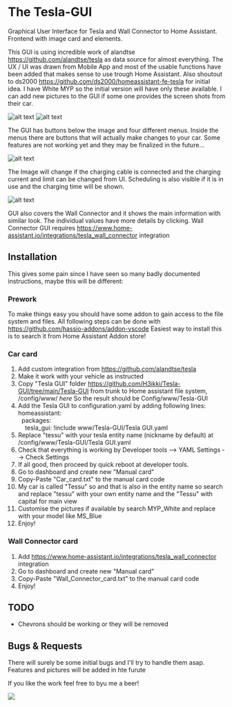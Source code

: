 # The Tesla-GUI
Graphical User Interface for Tesla and Wall Connector to Home Assistant. Frontend with image card and elements.

This GUI is using incredible work of alandtse https://github.com/alandtse/tesla as data source for almost everything. The UX / UI was drawn from Mobile App and most of the usable functions have been added that makes sense to use trough Home Assistant. Also shoutout to ds2000 https://github.com/ds2000/homeassistant-fe-tesla for initial idea. I have White MYP so the initial version will have only these available. I can add new pictures to the GUI if some one provides the screen shots from their car.

![alt text](https://github.com/H3ikki/Tesla-GUI/blob/main/Images/MainView1.png)
![alt text](https://github.com/H3ikki/Tesla-GUI/blob/main/Images/MainView2.png)

The GUI has buttons below the image and four different menus. Inside the menus there are buttons that will actually make changes to your car. Some features are not working yet and they may be finalized in the future...

![alt text](https://github.com/H3ikki/Tesla-GUI/blob/main/Images/MainView3.png)

The Image will change if the charging cable is connected and the charging current and limit can be changed from UI. Scheduling is also visible if it is in use and the charging time will be shown.

![alt text](https://github.com/H3ikki/Tesla-GUI/blob/main/Images/ChargerView1.png)

GUI also covers the Wall Connector and it shows the main information with similar look. The individual values have more details by clicking. Wall Connector GUI requires https://www.home-assistant.io/integrations/tesla_wall_connector integration

## Installation

This gives some pain since I have seen so many badly documented instructions, maybe this will be different:

### Prework
To make things easy you should have some addon to gain access to the file system and files. All following steps can be done with https://github.com/hassio-addons/addon-vscode Easiest way to install this is to search it from Home Assistant Addon store!

### Car card
1. Add custom integration from https://github.com/alandtse/tesla
2. Make it work with your vehicle as instructed
3. Copy "Tesla GUI" folder https://github.com/H3ikki/Tesla-GUI/tree/main/Tesla-GUI from trunk to Home assistant file system, /config/www/ *here* So the result should be Config/www/Tesla-GUI
4. Add the Tesla GUI to configuration.yaml by adding following lines:<br>
homeassistant:<br>
&nbsp;&nbsp;packages:<br>
&nbsp;&nbsp;&nbsp;&nbsp;tesla_gui: !include www/Tesla-GUI/Tesla GUI.yaml<br>
5. Replace "tessu" with your tesla entity name (nickname by default) at /config/www/Tesla-GUI/Tesla GUI.yaml
6. Check that everything is working by Developer tools --> YAML Settings --> Check Settings
7. If all good, then proceed by quick reboot at developer tools.
8. Go to dashboard and create new "Manual card"
9. Copy-Paste "Car_card.txt" to the manual card code
10. My car is called "Tessu" so and that is also in the entity name so search and replace "tessu" with your own entity name and the "Tessu" with capital for main view
11. Customise the pictures if available by search MYP_White and replace with your model like MS_Blue
12. Enjoy!

### Wall Connector card
1. Add https://www.home-assistant.io/integrations/tesla_wall_connector integration
2. Go to dashboard and create new "Manual card"
3. Copy-Paste "Wall_Connector_card.txt" to the manual card code
4. Enjoy!

## TODO
- Chevrons should be working or they will be removed

## Bugs & Requests
There will surely be some initial bugs and I'll try to handle them asap. Features and pictures will be added in hte furute

If you like the work feel free to byu me a beer!

[![](https://www.paypalobjects.com/en_US/i/btn/btn_donateCC_LG.gif)](https://www.paypal.com/donate/?business=DQCTDKTYT5UFQ&no_recurring=0&currency_code=EUR)
